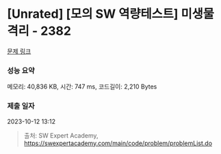 # [Unrated] [모의 SW 역량테스트] 미생물 격리 - 2382 

[문제 링크](https://swexpertacademy.com/main/code/problem/problemDetail.do?contestProbId=AV597vbqAH0DFAVl) 

### 성능 요약

메모리: 40,836 KB, 시간: 747 ms, 코드길이: 2,210 Bytes

### 제출 일자

2023-10-12 13:12



> 출처: SW Expert Academy, https://swexpertacademy.com/main/code/problem/problemList.do